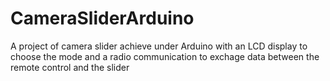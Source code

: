 # CameraSliderArduino
A project of camera slider achieve under Arduino with an LCD display to choose the mode and a radio communication to exchage data between the remote control and the slider 
